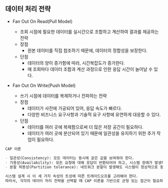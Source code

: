 ## 데이터 처리 전략

- Fan Out On Read(Pull Model)
  - 조회 시점에 필요한 데이터를 실시간으로 조합하고 계산하여 결과를 제공하는 전략
  - 장점
    - 원본 데이터를 직접 참조하기 때문에, 데이터의 정합성을 보장한다.
  - 단점
    - 데이터의 양이 증가함에 따라, 시간복잡도가 증가한다.
    - 매 조회마다 데이터 조합과 계산 과정으로 인한 응답 시간이 늘어날 수 있다.

- Fan Out On Write(Push Model)
  - 쓰기 시점에 데이터를 복제하거나 전파하는 전략
  - 장점
    - 데이터가 사전에 가공되어 있어, 응답 속도가 빠르다.
    - 다양한 비즈니스 요구사항과 기술적 요구 사항에 유연하게 대응할 수 있다.
  - 단점
    - 데이터를 여러 곳에 복제함으로써 더 많은 저장 공간이 필요하다.
    - 데이터가 여러 곳에 분산되어 있기 때문에 일관성을 유지하기 위한 추가 작업이 필요하다.

```markdown
CAP 이론

- 일관성(Consistency): 모든 데이터는 동시에 같은 값을 보여줘야 한다.
- 가용성(Availability): 모든 요청에 대해 응답이 반환되어야 하고, 시스템 장애가 발생하더라도 정보를 제공할 수 있어야 한다.
- 분할 허용성(Partition tolerance): 네트워크 분할이 발생해도 시스템이 정상적으로 동작해야 합니다.

시스템 설계 시 이 세 가지 속성의 트성에 따른 트레이드오프를 고려해야 한다.
따라서, 각각의 데이터 처리 전략을 선택할 때 CAP 이론을 기반으로 균형 있는 접근이 필요하다.
```
